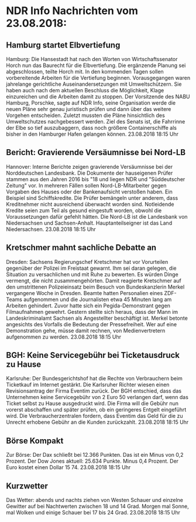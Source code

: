 # NDR Info Nachrichten vom 23.08.2018:


## Hamburg startet Elbvertiefung
Hamburg: Die Hansestadt hat nach den Worten von Wirtschaftssenator Horch nun das Baurecht für die Elbvertiefung. Die ergänzende Planung sei abgeschlossen, teilte Horch mit. In den kommenden Tagen sollen vorbereitende Arbeiten für die Vertiefung beginnen. Vorausgegangen waren jahrelange gerichtliche Auseinandersetzungen mit Umweltschützern. Sie haben auch nach dem aktuellen Beschluss die Möglichkeit, Klage einzureichen und die Arbeiten damit zu stoppen. Der Vorsitzende des NABU Hamburg, Porschke, sagte auf NDR Info, seine Organisation werde die neuen Pläne sehr genau juristisch prüfen und dann über das weitere Vorgehen entscheiden. Zuletzt mussten die Pläne hinsichtlich des Umweltschutzes nachgebessert werden. Ziel des Senats ist, die Fahrrinne der Elbe so tief auszubaggern, dass noch größere Containerschiffe als bisher in den Hamburger Hafen gelangen können. 23.08.2018 18:15 Uhr 

## Bericht: Gravierende Versäumnisse bei Nord-LB
Hannover:	Interne Berichte zeigen gravierende Versäumnisse bei der Norddeutschen Landesbank. Die Dokumente der hauseigenen Prüfer stammen aus den Jahren 2016 bis "18 und liegen NDR und "Süddeutscher Zeitung" vor. In mehreren Fällen sollen Nord-LB-Mitarbeiter gegen Vorgaben des Hauses oder der Bankenaufsicht verstoßen haben. Ein Beispiel sind Schiffskredite. Die Prüfer bemängeln unter anderem, dass Kreditnehmer nicht ausreichend überwacht worden sind. Notleidende Kredite seien zum Teil als gesund eingestuft worden, obwohl die Voraussetzungen dafür gefehlt hätten. Die Nord-LB ist die Landesbank von Niedersachsen und Sachsen-Anhalt. Hauptanteilseigner ist das Land Niedersachsen. 23.08.2018 18:15 Uhr 

## Kretschmer mahnt sachliche Debatte an
Dresden: Sachsens Regierungschef Kretschmer hat vor Vorurteilen gegenüber der Polizei im Freistaat gewarnt. Ihm sei daran gelegen, die Situation zu versachlichen und mit Ruhe zu bewerten. Es würden Dinge vermengt, die nicht zusammengehörten. Damit reagierte Kretschmer auf den umstrittenen Polizeieinsatz beim Besuch von Bundeskanzlerin Merkel vergangene Woche in Dresden. Beamte hatten Personalien eines ZDF-Teams aufgenommen und die Journalisten etwa 45 Minuten lang am Arbeiten gehindert. Zuvor hatte sich ein Pegida-Demonstrant gegen Filmaufnahmen gewehrt. Gestern stellte sich heraus, dass der Mann im Landeskriminalamt Sachsen als Angestellter beschäftigt ist. Merkel betonte angesichts des Vorfalls die Bedeutung der Pressefreiheit. Wer auf eine Demonstration gehe, müsse damit rechnen, von Medienvertretern aufgenommen zu werden. 23.08.2018 18:15 Uhr 

## BGH: Keine Servicegebühr bei Ticketausdruck zu Hause
Karlsruhe: Der Bundesgerichtshof hat die Rechte von Verbrauchern beim Ticketkauf im Internet gestärkt. Die Karlsruher Richter wiesen einen Revisionsantrag der Firma Eventim zurück. Der BGH entschied, dass das Unternehmen keine Servicegebühr von 2 Euro 50 verlangen darf, wenn das Ticket selbst zu Hause ausgedruckt wird. Die Firma will die Gebühr nun vorerst abschaffen und später prüfen, ob ein geringeres Entgelt eingeführt wird. Die Verbraucherzentralen fordern, dass Eventim das Geld für die zu Unrecht erhobene Gebühr an die Kunden zurückzahlt. 23.08.2018 18:15 Uhr 

## Börse Kompakt
Zur Börse: Der Dax schließt bei 12.366 Punkten. Das ist ein Minus von 0,2 Prozent. Der Dow Jones aktuell: 25.634 Punkte. Minus 0,4 Prozent. Der Euro kostet einen Dollar 15 74. 23.08.2018 18:15 Uhr 

## Kurzwetter
Das Wetter:
abends und nachts ziehen von Westen Schauer und einzelne Gewitter auf bei Nachtwerten zwischen 18 und 14 Grad. Morgen mal Sonne, mal Wolken und einige Schauer bei 17 bis 24 Grad. 23.08.2018 18:15 Uhr 
